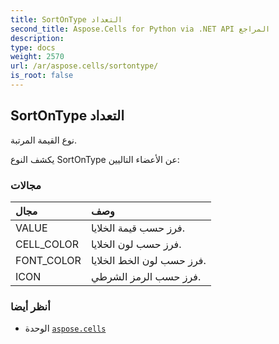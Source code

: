 ```yaml
---
title: SortOnType التعداد
second_title: Aspose.Cells for Python via .NET API المراجع
description:
type: docs
weight: 2570
url: /ar/aspose.cells/sortontype/
is_root: false
---
```

##  SortOnType التعداد
نوع القيمة المرتبة.



يكشف النوع SortOnType عن الأعضاء التاليين:

###  مجالات
| مجال| وصف|
| :- | :- |
| VALUE | فرز حسب قيمة الخلايا.|
| CELL_COLOR | فرز حسب لون الخلايا.|
| FONT_COLOR | فرز حسب لون الخط الخلايا.|
| ICON | فرز حسب الرمز الشرطي.|



###  أنظر أيضا
* الوحدة [`aspose.cells`](..)
